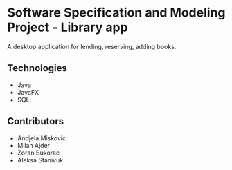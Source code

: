 # Software Specification and Modeling Project - Library app

A desktop application for lending, reserving, adding books.

## Technologies
- Java
- JavaFX
- SQL

## Contributors
- Andjela Miskovic
- Milan Ajder
- Zoran Bukorac
- Aleksa Stanivuk
